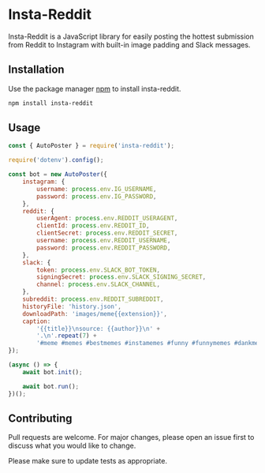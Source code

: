 # Insta-Reddit

Insta-Reddit is a JavaScript library for easily posting the hottest submission from Reddit to Instagram with built-in image padding and Slack messages.

## Installation

Use the package manager [npm](https://www.npmjs.com/) to install insta-reddit.

```bash
npm install insta-reddit
```

## Usage

```javascript
const { AutoPoster } = require('insta-reddit');

require('dotenv').config();

const bot = new AutoPoster({
	instagram: {
		username: process.env.IG_USERNAME,
		password: process.env.IG_PASSWORD,
	},
	reddit: {
		userAgent: process.env.REDDIT_USERAGENT,
		clientId: process.env.REDDIT_ID,
		clientSecret: process.env.REDDIT_SECRET,
		username: process.env.REDDIT_USERNAME,
		password: process.env.REDDIT_PASSWORD,
	},
	slack: {
		token: process.env.SLACK_BOT_TOKEN,
		signingSecret: process.env.SLACK_SIGNING_SECRET,
		channel: process.env.SLACK_CHANNEL,
	},
	subreddit: process.env.REDDIT_SUBREDDIT,
	historyFile: 'history.json',
	downloadPath: 'images/meme{{extension}}',
	caption:
		'{{title}}\nsource: {{author}}\n' +
		'.\n'.repeat(7) +
		'#meme #memes #bestmemes #instamemes #funny #funnymemes #dankmemes #edgymemes #dank #memesdaily #jokes #humor',
});

(async () => {
	await bot.init();

	await bot.run();
})();
```

## Contributing

Pull requests are welcome. For major changes, please open an issue first to discuss what you would like to change.

Please make sure to update tests as appropriate.
